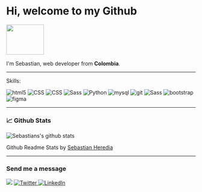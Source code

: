 <h1>Hi, welcome to my Github</h1>

  
  <img src="https://user-images.githubusercontent.com/42378118/110234147-e3259600-7f4e-11eb-95be-0c4047144dea.gif" width="100" height="80" />
  
 
I'm Sebastian, web developer from **Colombia**. <img src="https://cdn.countryflags.com/thumbs/colombia/flag-3d-500.png" width="20" height="15"/>

<hr />
Skills:

<p>
<img alt="html5" src="https://img.shields.io/badge/-HTML5-E34F26?style=flat-square&logo=html5&logoColor=white" />
<img alt="CSS" src="https://img.shields.io/badge/-CSS-1572B6?style=flat-square&logo=CSS3&logoColor=white" />
<img alt="CSS" src="https://img.shields.io/badge/-JS-F7DF1E?style=flat-square&logo=javascript&logoColor=black" />
<img alt="Sass" src="https://img.shields.io/badge/-Sass-CC6699?style=flat-square&logo=sass&logoColor=white" />
<img alt="Python" src="https://img.shields.io/badge/-Python-3776AB?style=flat-square&logo=python&logoColor=white" />
<img alt="mysql" src="https://img.shields.io/badge/-MYSQL-4479A1?style=flat-square&logo=mysql&logoColor=white" />
<img alt="git" src="https://img.shields.io/badge/-Git-F05032?style=flat-square&logo=git&logoColor=white" />
<img alt="Sass" src="https://img.shields.io/badge/-Less-1D365D?style=flat-square&logo=less&logoColor=white" />
<img alt="bootstrap" src= "https://img.shields.io/badge/-bootstrap-3880FF?style=flat-square&bootstrap=bootstrap&logoColor=white" /> 
<img alt="figma" src= "https://img.shields.io/badge/figma%20-%23F24E1E.svg?&style=for-the-badge&logo=figma&logoColor=white" /> 

<p>
<hr>

<h3>📈 Github Stats </h3>

![Sebastians's github stats](https://github-readme-stats.vercel.app/api?username=sebasheredia11&show_icons=true&theme=tokyonight)

Github Readme Stats by [Sebastian Heredia](https://github.com/sebasheredia11/github-readme-stats)


<hr>
  
<h3>Send me a message</h3>
<p>
  
<a href="shr110317@gmail.com"><img src="https://img.shields.io/badge/Gmail-D14836?style=for-the-badge&logo=gmail&logoColor=white" /></a>
<a href="https://twitter.com/sebasheredia_11" target="blank"><img alt="Twitter" src="https://img.shields.io/badge/twitter-%231DA1F2.svg?&style=for-the-badge&logo=twitter&logoColor=white" />
</a> 
<a href="https://www.linkedin.com/in/sebastian-heredia-rojas-3a7a08189/" target="blank">
<img alt="LinkedIn" src="https://img.shields.io/badge/linkedin-%230077B5.svg?&style=for-the-badge&logo=linkedin&logoColor=white" />
</a> 
